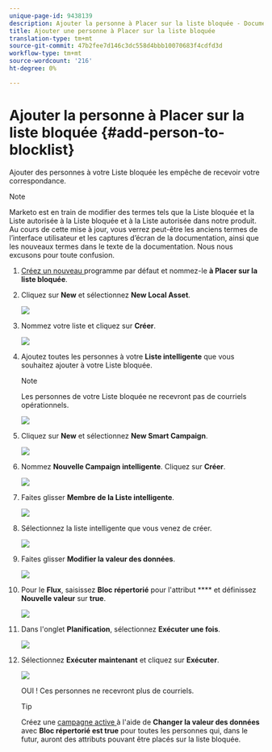 ```yaml
---
unique-page-id: 9438139
description: Ajouter la personne à Placer sur la liste bloquée - Documentation sur le marketing - Documentation sur le produit
title: Ajouter une personne à Placer sur la liste bloquée
translation-type: tm+mt
source-git-commit: 47b2fee7d146c3dc558d4bbb10070683f4cdfd3d
workflow-type: tm+mt
source-wordcount: '216'
ht-degree: 0%

---
```



# Ajouter la personne à Placer sur la liste bloquée {#add-person-to-blocklist}

Ajouter des personnes à votre Liste bloquée les empêche de recevoir votre correspondance.

>[!NOTE]
>
>Marketo est en train de modifier des termes tels que la Liste bloquée et la Liste autorisée à la Liste bloquée et à la Liste autorisée dans notre produit. Au cours de cette mise à jour, vous verrez peut-être les anciens termes de l’interface utilisateur et les captures d’écran de la documentation, ainsi que les nouveaux termes dans le texte de la documentation. Nous nous excusons pour toute confusion.

1. [Créez un nouveau ](../../../../product-docs/core-marketo-concepts/programs/creating-programs/create-a-program.md) programme par défaut et nommez-le  **à Placer sur la liste bloquée**.
1. Cliquez sur **New** et sélectionnez **New Local Asset**.

   ![](assets/image2015-8-14-11-3a0-3a46.png)

1. Nommez votre liste et cliquez sur **Créer**.

   ![](assets/image2015-8-14-11-3a2-3a26.png)

1. Ajoutez toutes les personnes à votre **Liste intelligente** que vous souhaitez ajouter à votre Liste bloquée.

   >[!NOTE]
   >
   >Les personnes de votre Liste bloquée ne recevront pas de courriels opérationnels.

   ![](assets/three-6.png)

1. Cliquez sur **New** et sélectionnez **New Smart Campaign**.

   ![](assets/image2015-8-14-11-3a12-3a35.png)

1. Nommez **Nouvelle Campaign intelligente**. Cliquez sur **Créer**.

   ![](assets/image2015-8-14-11-3a13-3a36.png)

1. Faites glisser **Membre de la Liste intelligente**.

   ![](assets/image2015-8-14-11-3a16-3a34.png)

1. Sélectionnez la liste intelligente que vous venez de créer.

   ![](assets/image2015-8-14-11-3a17-3a5.png)

1. Faites glisser **Modifier la valeur des données**.

   ![](assets/image2015-8-14-11-3a18-3a41.png)

1. Pour le **Flux**, saisissez **Bloc répertorié** pour l&#39;attribut **** et définissez **Nouvelle valeur** sur **true**.

   ![](assets/image2015-8-14-11-3a21-3a1.png)

1. Dans l&#39;onglet **Planification**, sélectionnez **Exécuter une fois**.

   ![](assets/ten.png)

1. Sélectionnez **Exécuter maintenant** et cliquez sur **Exécuter**.

   ![](assets/image2015-8-14-11-3a24-3a50.png)

   OUI ! Ces personnes ne recevront plus de courriels.

   >[!TIP]
   >
   >Créez une [campagne active ](../../../../product-docs/core-marketo-concepts/smart-campaigns/creating-a-smart-campaign/create-a-new-smart-campaign.md) à l&#39;aide de **Changer la valeur des données** avec **Bloc répertorié est true** pour toutes les personnes qui, dans le futur, auront des attributs pouvant être placés sur la liste bloquée.

